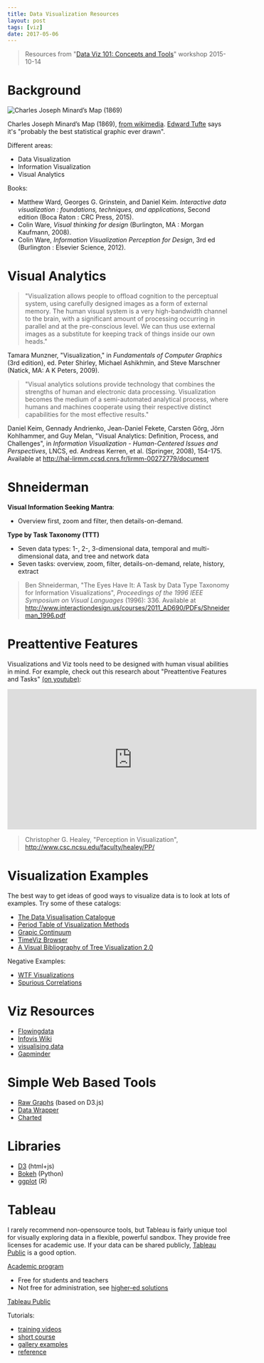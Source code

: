 ```yaml
---
title: Data Visualization Resources 
layout: post
tags: [viz]
date: 2017-05-06
---
```


> Resources from "[Data Viz 101: Concepts and Tools](http://www.lib.uidaho.edu/services/workshops/resources/UIdaho_DataViz101_workshop.pdf)" workshop 2015-10-14

# Background

![Charles Joseph Minard’s Map (1869)](https://upload.wikimedia.org/wikipedia/commons/2/29/Minard.png)

Charles Joseph Minard’s Map (1869), [from wikimedia](https://commons.wikimedia.org/wiki/File:Minard.png).
[Edward Tufte](http://www.edwardtufte.com/tufte/posters) says it's "probably the best statistical graphic ever drawn".

Different areas:
- Data Visualization
- Information Visualization
- Visual Analytics 

Books:
- Matthew Ward, Georges G. Grinstein, and Daniel Keim. *Interactive data visualization : foundations, techniques, and applications*, Second edition (Boca Raton : CRC Press, 2015).
- Colin Ware, *Visual thinking for design* (Burlington, MA : Morgan Kaufmann, 2008).
- Colin Ware, *Information Visualization Perception for Design*, 3rd ed (Burlington : Elsevier Science, 2012).

# Visual Analytics

> "Visualization allows people to offload cognition to the perceptual system, using carefully designed images as a form of external memory. 
> The human visual system is a very high-bandwidth channel to the brain, with a significant amount of processing occurring in parallel and at the pre-conscious level. 
> We can thus use external images as a substitute for keeping track of things inside our own heads."
 
Tamara Munzner, "Visualization," in *Fundamentals of Computer Graphics* (3rd edition), ed. Peter Shirley, Michael Ashikhmin, and Steve Marschner (Natick, MA: A K Peters, 2009).

> "Visual analytics solutions provide technology that combines the strengths of human and electronic data processing. 
> Visualization becomes the medium of a semi-automated analytical process, where humans and machines cooperate using their respective distinct capabilities for the most effective results."

Daniel Keim, Gennady Andrienko, Jean-Daniel Fekete, Carsten Görg, Jörn Kohlhammer, and Guy Melan, "Visual Analytics: Definition, Process, and Challenges", in *Information Visualization - Human-Centered Issues and Perspectives*, LNCS, ed. Andreas Kerren, et al. (Springer, 2008), 154-175. Available at http://hal-lirmm.ccsd.cnrs.fr/lirmm-00272779/document

# Shneiderman

**Visual Information Seeking Mantra**:
- Overview first, zoom and filter, then details-on-demand.

**Type by Task Taxonomy (TTT)**
- Seven data types: 
    1-, 2-, 3-dimensional data, temporal and multi-dimensional data, and tree and network data
- Seven tasks: 
    overview, zoom, filter, details-on-demand, relate, history, extract

> Ben Shneiderman, "The  Eyes Have  It: A  Task by Data Type Taxonomy for Information Visualizations", *Proceedings of the 1996 IEEE Symposium on Visual Languages* (1996): 336. Available at http://www.interactiondesign.us/courses/2011_AD690/PDFs/Shneiderman_1996.pdf

# Preattentive Features

Visualizations and Viz tools need to be designed with human visual abilities in mind. 
For example, check out this research about "Preattentive Features and Tasks" [(on youtube)](https://youtu.be/wnvoZxe95bo):

<iframe width="560" height="315" src="https://www.youtube.com/embed/wnvoZxe95bo" frameborder="0" allowfullscreen></iframe>

> Christopher G. Healey, "Perception in Visualization", http://www.csc.ncsu.edu/faculty/healey/PP/

# Visualization Examples

The best way to get ideas of good ways to visualize data is to look at lots of examples.
Try some of these catalogs:
- [The Data Visualisation Catalogue](http://www.datavizcatalogue.com/)
- [Period Table of Visualization Methods](http://www.visual-literacy.org/periodic_table/periodic_table.html)
- [Grapic Continuum](http://visual.ly/graphic-continuum)
- [TimeViz Browser](http://survey.timeviz.net/)
- [A Visual Bibliography of Tree Visualization 2.0](http://vcg.informatik.uni-rostock.de/~hs162/treeposter/poster.html)

Negative Examples:
- [WTF Visualizations](http://viz.wtf/)
- [Spurious Correlations](http://www.tylervigen.com/spurious-correlations)

# Viz Resources

- [Flowingdata](http://flowingdata.com/)
- [Infovis Wiki](http://www.infovis-wiki.net/)
- [visualising data](http://www.visualisingdata.com/)
- [Gapminder](http://www.gapminder.org/)

# Simple Web Based Tools

- [Raw Graphs](http://raw.densitydesign.org/) (based on D3.js)
- [Data Wrapper](https://datawrapper.de/)
- [Charted](http://www.charted.co/)

# Libraries 

- [D3](http://d3js.org/) (html+js)
- [Bokeh](http://bokeh.pydata.org/) (Python)
- [ggplot](http://ggplot2.org/) (R)

# Tableau

I rarely recommend non-opensource tools, but Tableau is fairly unique tool for visually exploring data in a flexible, powerful sandbox. 
They provide free licenses for academic use.
If your data can be shared publicly, [Tableau Public](https://public.tableau.com/) is a good option.

[Academic program](http://www.tableau.com/academic)
- Free for students and teachers 
- Not free for administration, see [higher-ed solutions](http://www.tableau.com/solutions/higher-ed)

[Tableau Public](https://public.tableau.com/)

Tutorials:
- [training videos](https://www.tableau.com/learn/tutorials/on-demand/getting-started)
- [short course](https://www.tableau.com/learn/starter-kit)
- [gallery examples](http://www.tableau.com/learn/gallery)
- [reference](http://www.dataplusscience.com/TableauReferenceGuide/index.htm)
